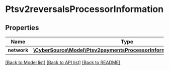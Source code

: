 # Ptsv2reversalsProcessorInformation

## Properties
Name | Type | Description | Notes
------------ | ------------- | ------------- | -------------
**network** | [**\CyberSource\Model\Ptsv2paymentsProcessorInformationReversalNetwork**](Ptsv2paymentsProcessorInformationReversalNetwork.md) |  | [optional] 

[[Back to Model list]](../README.md#documentation-for-models) [[Back to API list]](../README.md#documentation-for-api-endpoints) [[Back to README]](../README.md)


